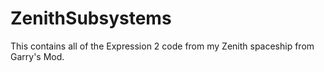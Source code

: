 ZenithSubsystems
================

This contains all of the Expression 2 code from my Zenith spaceship from Garry's Mod.